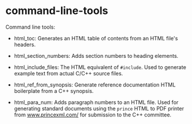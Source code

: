 command-line-tools
==================

Command line tools:

* html_toc: Generates an HTML table of contents from an HTML file's headers.

* html_section_numbers: Adds section numbers to heading elements.

* html_include_files: The HTML equivalent of `#include`. Used to generate example text from actual C/C++ source files.

* html_ref_from_synopsis: Generate reference documentation HTML boilerplate from a C++ synopsis.

* html_para_num: Adds paragraph numbers to an HTML file. Used for generating standard documents using the `prince` HTML to PDF printer from www.princexml.com/ for submission to the C++ committee.
